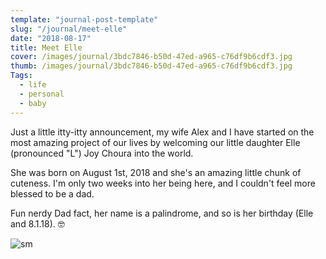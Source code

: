 ```yaml
---
template: "journal-post-template"
slug: "/journal/meet-elle"
date: "2018-08-17"
title: Meet Elle
cover: /images/journal/3bdc7846-b50d-47ed-a965-c76df9b6cdf3.jpg
thumb: /images/journal/3bdc7846-b50d-47ed-a965-c76df9b6cdf3.jpg
Tags:
  - life
  - personal
  - baby
---
```


Just a little itty-itty announcement, my wife Alex and I have started on the most amazing project of our lives by welcoming our little daughter Elle (pronounced "L") Joy Choura into the world.

She was born on August 1st, 2018 and she's an amazing little chunk of cuteness. I'm only two weeks into her being here, and I couldn't feel more blessed to be a dad.

Fun nerdy Dad fact, her name is a palindrome, and so is her birthday (Elle and 8.1.18). 🤓

![sm](/journal-gif/97a80930-f631-485f-828f-5b48f20d7150-animation.gif)
